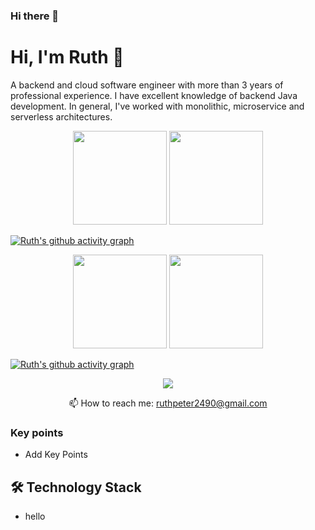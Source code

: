 ### Hi there 👋

<!--
**ruthpeter2490/ruthpeter2490** is a ✨ _special_ ✨ repository because its `README.md` (this file) appears on your GitHub profile.

Here are some ideas to get you started:

- 🔭 I’m currently working on ...
- 🌱 I’m currently learning ...
- 👯 I’m looking to collaborate on ...
- 🤔 I’m looking for help with ...
- 💬 Ask me about ...
- 📫 How to reach me: ...
- 😄 Pronouns: ...
- ⚡ Fun fact: ...
-->

# Hi, I'm Ruth 👋
A backend and cloud software engineer with more than 3 years of professional experience. I have excellent knowledge of backend Java development.
In general, I've worked with monolithic, microservice and serverless architectures. 


<p align='center'>
   <a href="https://github-readme-stats.vercel.app/api?username=ruthpeter2490&show_icons=true&theme=transparent"><img
           height=150
           src="https://github-readme-stats.vercel.app/api?username=ruthpeter2490&show_icons=true&count_private=true&theme=transparent"/></a>
   <a href="https://github.com/ruthpeter2490/github-readme-stats"><img height=150
                                                                  src="https://github-readme-stats.vercel.app/api/top-langs/?username=ruthpeter2490&layout=compact"/></a>

   [![Ruth's github activity graph](https://github-readme-activity-graph.vercel.app/graph?username=rpeter249&theme=github-compact)](https://github.com/rpeter2490/github-readme-activity-graph)
</p>

<p align='center'>
   <a href="https://github-readme-stats.vercel.app/api?username=rpeter249&show_icons=true"&theme=transparent><img
           height=150
           src="https://github-readme-stats.vercel.app/api?username=rpeter249&show_icons=true"&theme=transparent/></a>
   <a href="https://github.com/rpeter249/github-readme-stats"><img height=150
                                                                  src="https://github-readme-stats.vercel.app/api/top-langs/?username=rpeter249&layout=compact"/></a>

   [![Ruth's github activity graph](https://github-readme-activity-graph.vercel.app/graph?username=rpeter249&theme=github-compact)](https://github.com/rpeter249/github-readme-activity-graph)
</p>


<p align='center'>
   <a href="https://www.linkedin.com/in/ruthpeter/">
       <img src="https://img.shields.io/badge/linkedin-%230077B5.svg?&style=for-the-badge&logo=linkedin&logoColor=white"/>
   </a>

<p align='center'>
   📫 How to reach me: <a href='mailto:ruthpeter2490@gmail.com'>ruthpeter2490@gmail.com</a>
</p>


### Key points
* Add Key Points

## 🛠 Technology Stack
* hello
